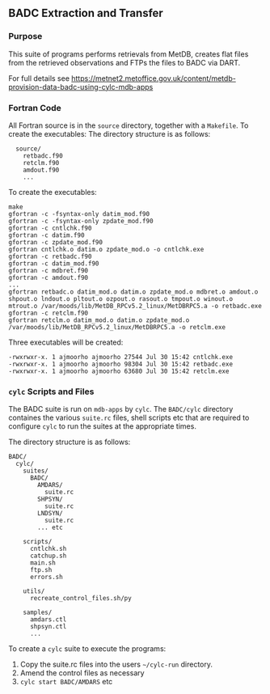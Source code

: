 ## BADC Extraction and Transfer

### Purpose

This suite of programs performs retrievals from MetDB, creates flat files from the retrieved observations and FTPs the files to BADC via DART.

For full details see https://metnet2.metoffice.gov.uk/content/metdb-provision-data-badc-using-cylc-mdb-apps

### Fortran Code

All Fortran source is in the `source` directory, together with a `Makefile`. To create the executables:
The directory structure is as follows:

``` BADC/
  source/
    retbadc.f90
    retclm.f90
    amdout.f90
    ... 
```

To create the executables:
``` cd BADC/source
make
gfortran -c -fsyntax-only datim_mod.f90
gfortran -c -fsyntax-only zpdate_mod.f90
gfortran -c cntlchk.f90
gfortran -c datim.f90
gfortran -c zpdate_mod.f90
gfortran cntlchk.o datim.o zpdate_mod.o -o cntlchk.exe
gfortran -c retbadc.f90
gfortran -c datim_mod.f90
gfortran -c mdbret.f90
gfortran -c amdout.f90
...
gfortran retbadc.o datim_mod.o datim.o zpdate_mod.o mdbret.o amdout.o shpout.o lndout.o pltout.o ozpout.o rasout.o tmpout.o winout.o mtrout.o /var/moods/lib/MetDB_RPCv5.2_linux/MetDBRPC5.a -o retbadc.exe
gfortran -c retclm.f90
gfortran retclm.o datim_mod.o datim.o zpdate_mod.o /var/moods/lib/MetDB_RPCv5.2_linux/MetDBRPC5.a -o retclm.exe
```

Three executables will be created:
```ls -l *.exe
-rwxrwxr-x. 1 ajmoorho ajmoorho 27544 Jul 30 15:42 cntlchk.exe
-rwxrwxr-x. 1 ajmoorho ajmoorho 98304 Jul 30 15:42 retbadc.exe
-rwxrwxr-x. 1 ajmoorho ajmoorho 63680 Jul 30 15:42 retclm.exe
```

### `cylc` Scripts and Files

The BADC suite is run on `mdb-apps` by `cylc`. The `BADC/cylc` directory containes the various `suite.rc` files, shell scripts etc that are required to configure `cylc` to run the suites at the appropriate times.

The directory structure is as follows:

```
BADC/
  cylc/
    suites/
      BADC/
        AMDARS/
          suite.rc
        SHPSYN/
          suite.rc
        LNDSYN/
          suite.rc
        ... etc

    scripts/
      cntlchk.sh
      catchup.sh
      main.sh
      ftp.sh
      errors.sh

    utils/
      recreate_control_files.sh/py

    samples/
      amdars.ctl
      shpsyn.ctl
      ...
```

To create a `cylc` suite to execute the programs:
1. Copy the suite.rc files into the users `~/cylc-run` directory.
1. Amend the control files as necessary
1. `cylc start BADC/AMDARS` etc
